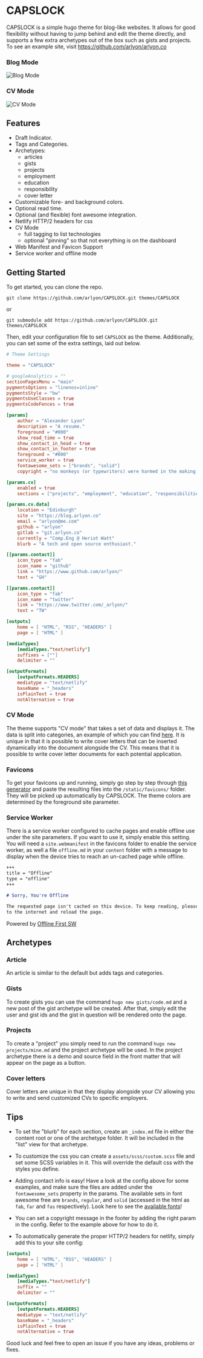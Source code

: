 # CAPSLOCK

CAPSLOCK is a simple hugo theme for blog-like websites. It allows for good flexibility without
having to jump behind and edit the theme directly, and supports a few extra archetypes out of 
the box such as gists and projects. To see an example site, visit https://github.com/arlyon/arlyon.co

### Blog Mode

![Blog Mode](image.png)

### CV Mode

![CV Mode](image2.png)

## Features

- Draft Indicator.
- Tags and Categories.
- Archetypes:
    - articles
    - gists
    - projects
    - employment
    - education
    - responsibility
    - cover letter
- Customizable fore- and background colors.
- Optional read time.
- Optional (and flexible) font awesome integration.
- Netlify HTTP/2 headers for css
- CV Mode
    - full tagging to list technologies
    - optional "pinning" so that not everything is on the dashboard
- Web Manifest and Favicon Support
- Service worker and offline mode

## Getting Started

To get started, you can clone the repo.

    git clone https://github.com/arlyon/CAPSLOCK.git themes/CAPSLOCK
    
or 

    git submodule add https://github.com/arlyon/CAPSLOCK.git themes/CAPSLOCK
    
Then, edit your configuration file to set `CAPSLOCK` as the theme. Additionally, you
can set some of the extra settings, laid out below.

```toml
# Theme Settings

theme = "CAPSLOCK"

# googleAnalytics = ""
sectionPagesMenu = "main"
pygmentsOptions = "linenos=inline"
pygmentsStyle = "bw"
pygmentsUseClasses = true
pygmentsCodeFences = true

[params]
    author = "Alexander Lyon"
    description = "A resume."
    foreground = "#000"
    show_read_time = true
    show_contact_in_head = true
    show_contact_in_footer = true
    foreground = "#000"
    service_worker = true
    fontawesome_sets = ["brands", "solid"]
    copyright = "no monkeys (or typewriters) were harmed in the making of this site"

[params.cv]
    enabled = true
    sections = ["projects", "employment", "education", "responsibilities"]

[params.cv.data]
    location = "Edinburgh"
    site = "https://blog.arlyon.co"
    email = "arlyon@me.com"
    github = "arlyon"
    gitlab = "git.arlyon.co"
    currently = "Comp.Eng @ Heriot Watt"
    blurb = "A tech and open source enthusiast."

[[params.contact]]
    icon_type = "fab"
    icon_name = "github"
    link = "https://www.github.com/arlyon/"
    text = "GH"

[[params.contact]]
    icon_type = "fab"
    icon_name = "twitter"
    link = "https://www.twitter.com/_arlyon/"
    text = "TW"

[outputs]
    home = [ "HTML", "RSS", "HEADERS" ]
    page = [ "HTML" ]

[mediaTypes]
    [mediaTypes."text/netlify"]
    suffixes = [""]
    delimiter = ""

[outputFormats]
    [outputFormats.HEADERS]
    mediatype = "text/netlify"
    baseName = "_headers"
    isPlainText = true
    notAlternative = true
```

### CV Mode

The theme supports "CV mode" that takes a set of data and displays it. The data is split into categories, an example of
which you can find [here](https://github.com/arlyon/resume). It is unique in that it is possible to write cover letters
that can be inserted dynamically into the document alongside the CV. This means that it is possible to write cover letter
documents for each potential application.

### Favicons

To get your favicons up and running, simply go step by step through [this generator](https://realfavicongenerator.net/)
and paste the resulting files into the `/static/favicons/` folder. They will be picked up automatically by CAPSLOCK. 
The theme colors are determined by the foreground site parameter.

### Service Worker

There is a service worker configured to cache pages and enable offline use under the site parameters.
If you want to use it, simply enable this setting. You will need a `site.webmanifest` in the favicons folder
to enable the service worker, as well a file `offline.md` in your `content` folder with a message to display
when the device tries to reach an un-cached page while offline.

```markdown
+++
title = "Offline"
type = "offline"
+++

# Sorry, You're Offline

The requested page isn't cached on this device. To keep reading, please reconnect 
to the internet and reload the page.
```

Powered by [Offline First SW](https://github.com/wildhaber/offline-first-sw)

## Archetypes

### Article

An article is similar to the default but adds tags and categories.

### Gists

To create gists you can use the command `hugo new gists/code.md` and a new post of the
gist archetype will be created. After that, simply edit the user and gist ids and the
gist in question will be rendered onto the page.

### Projects

To create a "project" you simply need to run the command `hugo new projects/mine.md` and
the project archetype will be used. In the project archetype there is a demo and source
field in the front matter that will appear on the page as a button.

### Cover letters

Cover letters are unique in that they display alongside your CV allowing you to write and send customized
CVs to specific employers.

## Tips

- To set the "blurb" for each section, create an `_index.md` file in either the content root
or one of the archetype folder. It will be included in the "list" view for that archetype.

- To customize the css you can create a `assets/scss/custom.scss` file and set some 
SCSS variables in it. This will override the default css with the styles you define.
      
- Adding contact info is easy! Have a look at the config above for some examples, and make 
sure the files are added under the `fontawesome_sets` property in the params. The available
sets in font awesome free are `brands`, `regular`, and `solid` (accessed in the html as `fab`,
`far` and `fas` respectively). Look here to see the [available fonts](https://fontawesome.com/icons)!

- You can set a copyright message in the footer by adding the right param in the config. Refer
to the example above for how to do it.

- To automatically generate the proper HTTP/2 headers for netlify, simply add this to your site
config:

```toml
[outputs]
    home = [ "HTML", "RSS", "HEADERS" ]
    page = [ "HTML" ]

[mediaTypes]
    [mediaTypes."text/netlify"]
    suffix = ""
    delimiter = ""

[outputFormats]
    [outputFormats.HEADERS]
    mediatype = "text/netlify"
    baseName = "_headers"
    isPlainText = true
    notAlternative = true
```

Good luck and feel free to open an issue if you have any ideas, problems or fixes.
